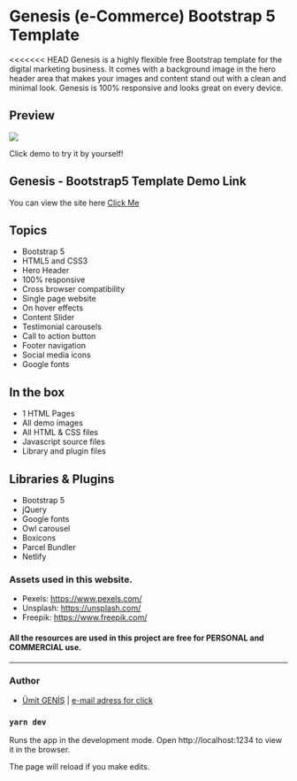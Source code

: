 #  Genesis (e-Commerce) Bootstrap 5 Template  

<<<<<<< HEAD
Genesis is a highly flexible free Bootstrap template for the digital marketing business. It comes with a background image in the hero header area that makes your images and content stand out with a clean and minimal look. Genesis is 100% responsive and looks great on every device. 


## Preview
![](./public/img/genesis.gif)

Click demo to try it by yourself!

## Genesis - Bootstrap5 Template Demo Link

You can view the site here [Click Me](https://genesisecommerce.netlify.app/) 


## Topics

- Bootstrap 5
- HTML5 and CSS3
- Hero Header
- 100% responsive
- Cross browser compatibility
- Single page website
- On hover effects
- Content Slider
- Testimonial carousels
- Call to action button
- Footer navigation
- Social media icons
- Google fonts

## In the box
- 1 HTML Pages
- All demo images
- All HTML & CSS files
- Javascript source files
- Library and plugin files

## Libraries & Plugins
- Bootstrap 5
- jQuery
- Google fonts
- Owl carousel
- Boxicons
- Parcel Bundler
- Netlify

### Assets used in this website.
* Pexels: https://www.pexels.com/
* Unsplash: https://unsplash.com/
* Freepik: https://www.freepik.com/

#### All the resources are used in this project are free for PERSONAL and COMMERCIAL use.

***
### Author

* [Ümit GENİŞ](https://github.com/umitgenis/) | [e-mail adress for click](mailto:umitgenis@gmail.com) 

### `yarn dev`

Runs the app in the development mode.
Open http://localhost:1234 to view it in the browser.

The page will reload if you make edits.
